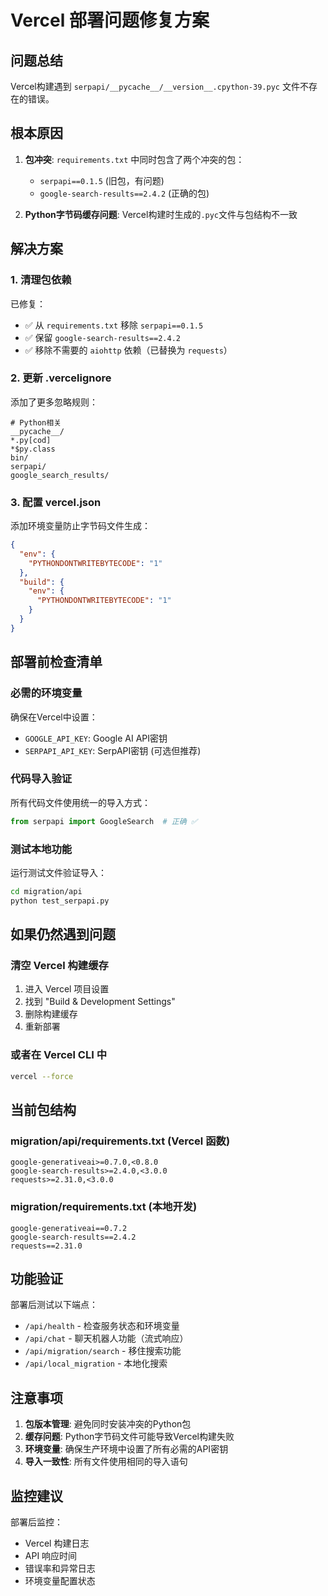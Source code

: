 # Vercel 部署问题修复方案

## 问题总结

Vercel构建遇到 `serpapi/__pycache__/__version__.cpython-39.pyc` 文件不存在的错误。

## 根本原因

1. **包冲突**: `requirements.txt` 中同时包含了两个冲突的包：
   - `serpapi==0.1.5` (旧包，有问题)
   - `google-search-results==2.4.2` (正确的包)

2. **Python字节码缓存问题**: Vercel构建时生成的`.pyc`文件与包结构不一致

## 解决方案

### 1. 清理包依赖

已修复：
- ✅ 从 `requirements.txt` 移除 `serpapi==0.1.5`
- ✅ 保留 `google-search-results==2.4.2`
- ✅ 移除不需要的 `aiohttp` 依赖（已替换为 `requests`）

### 2. 更新 .vercelignore

添加了更多忽略规则：
```
# Python相关
__pycache__/
*.py[cod]
*$py.class
bin/
serpapi/
google_search_results/
```

### 3. 配置 vercel.json

添加环境变量防止字节码文件生成：
```json
{
  "env": {
    "PYTHONDONTWRITEBYTECODE": "1"
  },
  "build": {
    "env": {
      "PYTHONDONTWRITEBYTECODE": "1"
    }
  }
}
```

## 部署前检查清单

### 必需的环境变量
确保在Vercel中设置：
- `GOOGLE_API_KEY`: Google AI API密钥
- `SERPAPI_API_KEY`: SerpAPI密钥 (可选但推荐)

### 代码导入验证
所有代码文件使用统一的导入方式：
```python
from serpapi import GoogleSearch  # 正确 ✅
```

### 测试本地功能
运行测试文件验证导入：
```bash
cd migration/api
python test_serpapi.py
```

## 如果仍然遇到问题

### 清空 Vercel 构建缓存
1. 进入 Vercel 项目设置
2. 找到 "Build & Development Settings"
3. 删除构建缓存
4. 重新部署

### 或者在 Vercel CLI 中
```bash
vercel --force
```

## 当前包结构

### migration/api/requirements.txt (Vercel 函数)
```
google-generativeai>=0.7.0,<0.8.0
google-search-results>=2.4.0,<3.0.0
requests>=2.31.0,<3.0.0
```

### migration/requirements.txt (本地开发)
```
google-generativeai==0.7.2
google-search-results==2.4.2
requests==2.31.0
```

## 功能验证

部署后测试以下端点：
- `/api/health` - 检查服务状态和环境变量
- `/api/chat` - 聊天机器人功能（流式响应）
- `/api/migration/search` - 移住搜索功能
- `/api/local_migration` - 本地化搜索

## 注意事项

1. **包版本管理**: 避免同时安装冲突的Python包
2. **缓存问题**: Python字节码文件可能导致Vercel构建失败
3. **环境变量**: 确保生产环境中设置了所有必需的API密钥
4. **导入一致性**: 所有文件使用相同的导入语句

## 监控建议

部署后监控：
- Vercel 构建日志
- API 响应时间
- 错误率和异常日志
- 环境变量配置状态 
